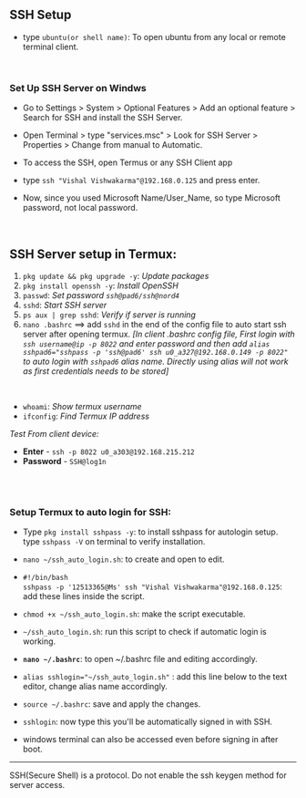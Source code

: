 
## SSH Setup
- type `ubuntu(or shell name)`: To open ubuntu from any local or remote terminal client.

<br>

### Set Up SSH Server on Windws
- Go to Settings > System > Optional Features > Add an optional feature > Search for SSH and install the SSH Server.
- Open Terminal > type "services.msc" > Look for SSH Server > Properties > Change from manual to Automatic.

- To access the SSH, open Termus or any SSH Client app
- type `ssh "Vishal Vishwakarma"@192.168.0.125` and press enter.
- Now, since you used Microsoft Name/User_Name, so type Microsoft password, not local password.

<br>



 ## SSH Server setup in Termux:
 1. `pkg update && pkg upgrade -y`: _Update packages_
 2. `pkg install openssh -y`: _Install OpenSSH_
 3. `passwd`: _Set password `ssh@pad6/ssh@nord4`_
 4. `sshd`: _Start SSH server_
 5. `ps aux | grep sshd`: _Verify if server is running_ 
 5. `nano .bashrc` ==> add `sshd` in the end of the config file to auto start ssh server after opening termux.
_[In client .bashrc config file, First login with `ssh username@ip -p 8022` and enter password and then add `alias sshpad6="sshpass -p 'ssh@pad6' ssh u0_a327@192.168.0.149 -p 8022"` to auto login with `sshpad6` alias name. Directly using alias will not work as first credentials needs to be stored]_

<br>

- `whoami`: _Show termux username_
- `ifconfig`: _Find Termux IP address_

_Test From client device:_
- **Enter** - `ssh -p 8022 u0_a303@192.168.215.212`
- **Password** - `SSH@log1n`

<br>
<br>

### Setup Termux to auto login for SSH:
- Type `pkg install sshpass -y`: to install sshpass for autologin setup. type `sshpass -V` on terminal to verify installation.
- `nano ~/ssh_auto_login.sh`: to create and open to edit.
- `#!/bin/bash` <br>
`sshpass -p '12513365@Ms' ssh "Vishal Vishwakarma"@192.168.0.125`: add these lines inside the script.
- `chmod +x ~/ssh_auto_login.sh`: make the script executable.
- `~/ssh_auto_login.sh`: run this script to check if automatic login is working.

- **`nano ~/.bashrc`**: to open ~/.bashrc file and editing accordingly.
- `alias sshlogin="~/ssh_auto_login.sh"` : add this line below to the text editor, change alias name accordingly.
- `source ~/.bashrc`: save and apply the changes.
- `sshlogin`: now type this you'll be automatically signed in with SSH. 


- windows terminal can also be accessed even before signing in after boot.

---

SSH(Secure Shell) is a protocol. Do not enable the ssh keygen method for server access.


